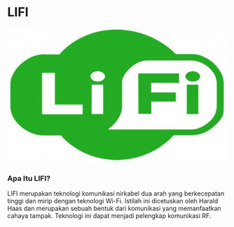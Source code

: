 # LIFI
![Image](lifi.jpg)
### Apa Itu LIFI? 
LIFI merupakan teknologi komunikasi nirkabel dua arah yang berkecepatan tinggi 
dan mirip dengan teknologi Wi-Fi. Istilah ini dicetuskan oleh Harald Haas dan merupakan
sebuah bentuk dari komunikasi yang memanfaatkan cahaya tampak. Teknologi ini dapat menjadi pelengkap komunikasi RF. 
